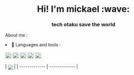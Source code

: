 
<h1 align = "center">Hi! I'm mickael :wave:</h1>
<h3 align = "center"> tech otaku save the world </h3>

About me : 

   <li>🤖 Languages and tools :</li>
  <br>
  <code><img heigth=20px width=20px src="https://cdn.jsdelivr.net/gh/devicons/devicon/icons/spring/spring-original.svg" /></code>
  <code><img heigth=20px width=20px src="https://cdn.jsdelivr.net/gh/devicons/devicon/icons/java/java-original-wordmark.svg" /></code>
  <code><img heigth=20px width=20px src="https://cdn.jsdelivr.net/gh/devicons/devicon/icons/html5/html5-original.svg" /></code>
  <code><img heigth=20px width=20px src="https://cdn.jsdelivr.net/gh/devicons/devicon/icons/css3/css3-original.svg" /></code>
  <code><img heigth=20px width=20px src="https://cdn.jsdelivr.net/gh/devicons/devicon/icons/javascript/javascript-original.svg" /></code>

| <a href="https://github.com/anuraghazra/github-readme-stats"><img align="center" src="https://github-readme-stats.vercel.app/api/top-langs/?username=miclimule&layout=compact&theme=buefy&hide_border=true" /></a> |
| ------------- | ------------- |


